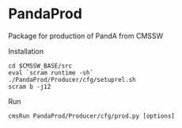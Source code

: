 # PandaProd
Package for production of PandA from CMSSW

Installation

    cd $CMSSW_BASE/src
    eval `scram runtime -sh`
    ./PandaProd/Producer/cfg/setuprel.sh
    scram b -j12

Run

    cmsRun PandaProd/Producer/cfg/prod.py [options]
